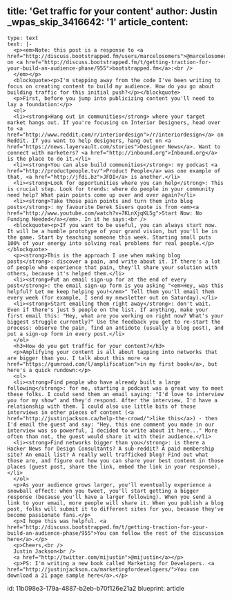 title: 'Get traffic for your content'
author: Justin
_wpas_skip_3416642: '1'
article_content:
  -
    type: text
    text: |-
      <p><em>Note: this post is a response to <a href="http://discuss.bootstrapped.fm/users/marcelosomers">@marcelosomers</a> question on <a href="http://discuss.bootstrapped.fm/t/getting-traction-for-your-build-an-audience-phase/955">bootstrapped.fm</a>:<br />
      </em></p>
      <blockquote><p>I'm stepping away from the code I've been writing to focus on creating content to build my audience. How do you go about building traffic for this initial push?</p></blockquote>
      <p>First, before you jump into publicizing content you'll need to lay a foundation:</p>
      <ol>
      <li><strong>Hang out in communities</strong> where your target market hangs out. If you're focusing on Interior Designers, head over to <a href="http://www.reddit.com/r/interiordesign">/r/interiordesign</a> on Reddit. If you want to help designers, hang out on <a href="https://news.layervault.com/stories">Designer News</a>. Want to connect with marketers? <a href="http://inbound.org">Inbound.org</a> is the place to do it.</li>
      <li><strong>You can also build communities</strong>: my podcast <a href="http://productpeople.tv/">Product People</a> was one example of that, <a href="http://jfdi.bz">JFDI</a> is another.</li>
      <li><strong>Look for opportunities where you can help</strong>: This is crucial step. Look for trends: where do people in your community need help? What pain points come up over and over again?</li>
      <li><strong>Take those pain points and turn them into blog posts</strong>: my favourite Derek Sivers quote is from <em><a href="http://www.youtube.com/watch?v=7KLnXjqKL5g">Start Now: No Funding Needed</a></em>. In it he says:<br />
      <blockquote><p>If you want to be useful, you can always start now. It will be a humble prototype of your grand vision, but you'll be in the game. Start by teaching someone this week. Starting small puts 100% of your energy into solving real problems for real people.</p></blockquote>
      <p><strong>This is the approach I use when making blog posts</strong>: discover a pain, and write about it. If there's a lot of people who experience that pain, they'll share your solution with others, because it's helped them.</li>
      <li><strong>Put an email sign-up for at the end of every post</strong>: the email sign-up form is you asking "<em>Hey, was this helpful? Let me keep helping you!</em>" Tell them you'll email them every week (for example, I send my newsletter out on Saturday).</li>
      <li><strong>Start emailing them right away</strong>: don't wait. Even if there's just 5 people on the list. If anything, make your first email this: "Hey, what are you working on right now? What's your biggest struggle currently?" Use the feedback you get to re-start the process: observe the pain, find an antidote (usually a blog post), and put a sign-up form in every post.</li>
      </ol>
      <h3>How do you get traffic for your content?</h3>
      <p>Amplifying your content is all about tapping into networks that are bigger than you. I talk about this more <a href="https://gumroad.com/l/amplification">in my first book</a>, but here's a quick rundown:</p>
      <ol>
      <li><strong>Find people who have already built a large following</strong>: for me, starting a podcast was a great way to meet these folks. I could send them an email saying: "I'd love to interview you for my show" and they'd respond. After the interview, I'd have a relationship with them. I could also use little bits of those interviews in other pieces of content (<a href="http://justinjackson.ca/help-the-crowd/">like this</a>) - then I'd email the guest and say: "Hey, this one comment you made in our interview was so powerful, I decided to write about it here..." More often than not, the guest would share it with their audience.</li>
      <li><strong>Find networks bigger than you</strong>: is there a Hacker News for Design Consultants? A sub-reddit? A paid membership site? An email list? A really well trafficked blog? Find out what those are, and figure out how you can share your best content in those places (guest post, share the link, embed the link in your response).</li>
      </ol>
      <p>As your audience grows larger, you'll eventually experience a snowball effect: when you tweet, you'll start getting a bigger response (because you'll have a larger following). When you send a link to your email, more people will share it. When you publish a blog post, folks will submit it to different sites for you, because they've become passionate fans.</p>
      <p>I hope this was helpful. <a href="http://discuss.bootstrapped.fm/t/getting-traction-for-your-build-an-audience-phase/955">You can follow the rest of the discussion here</a>.</p>
      <p>Cheers,<br />
      Justin Jackson<br />
      <a href="http://twitter.com/mijustin">@mijustin</a></p>
      <p>PS: I'm writing a new book called Marketing for Developers. <a href="http://justinjackson.ca/marketingfordevelopers/">You can download a 21 page sample here</a>.</p>
id: 11b098e3-179a-4887-b2eb-b70f126e21a2
blueprint: article
